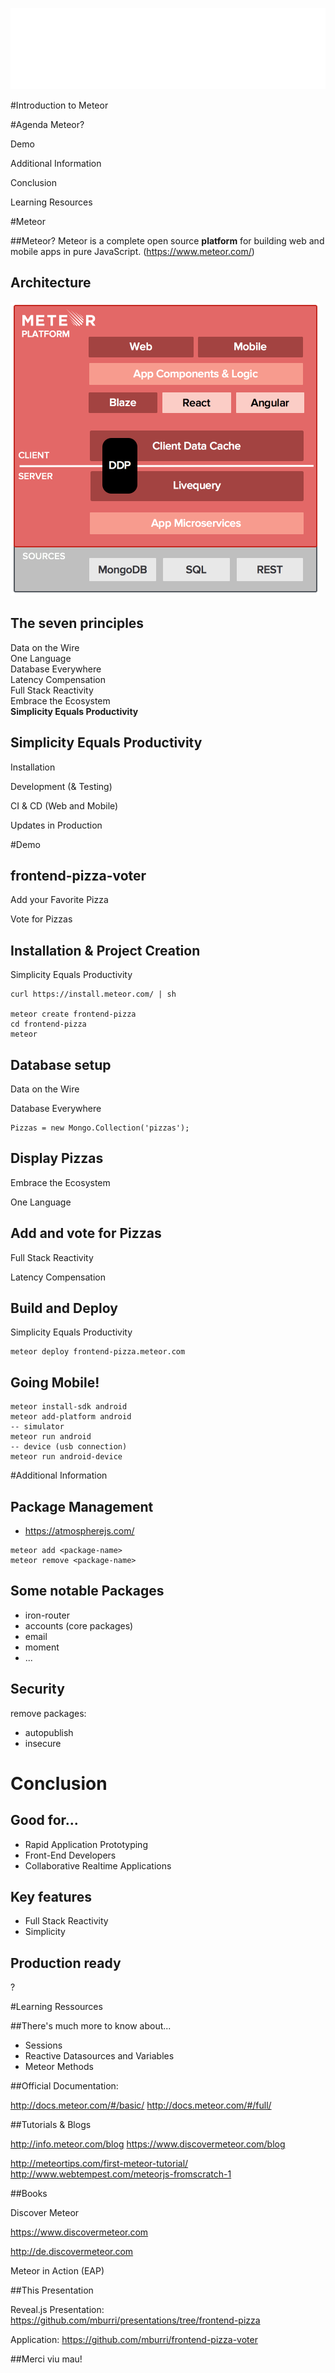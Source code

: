 
![Puzzle ITC Logo](lib/img/puzzle_tagline_bg_rgb.svg)
<!-- .slide: class="master01" -->

<!-- section -->
#Introduction to Meteor
<!-- .slide: class="master04" -->

<!-- section -->
#Agenda
Meteor?

Demo

Additional Information

Conclusion

Learning Resources

<!-- .slide: class="master01" -->

<!-- section -->
#Meteor
<!-- .slide: class="master01" -->
<!-- slide -->
##Meteor?
Meteor is a complete open source <b>platform</b>
for building web and mobile apps
in pure JavaScript. (https://www.meteor.com/)

<!-- slide -->
## Architecture  
![](/assets/meteor-platform.png)

<!-- slide -->
## The seven principles
Data on the Wire <br/>
One Language<br/>
Database Everywhere<br/>
Latency Compensation<br/>
Full Stack Reactivity<br/>
Embrace the Ecosystem<br/>
<b>Simplicity Equals Productivity</b>

<!-- slide -->
## Simplicity Equals Productivity
Installation

Development (& Testing)

CI & CD (Web and Mobile)

Updates in Production

<!-- section -->
#Demo
<!-- .slide: class="master01" -->

<!-- slide -->
## frontend-pizza-voter
Add your Favorite Pizza

Vote for Pizzas

<!-- slide -->
## Installation & Project Creation

Simplicity Equals Productivity

```
curl https://install.meteor.com/ | sh

meteor create frontend-pizza
cd frontend-pizza
meteor
```

<!-- slide -->
## Database setup
Data on the Wire

Database Everywhere

```
Pizzas = new Mongo.Collection('pizzas');
```

<!-- slide -->
## Display Pizzas
Embrace the Ecosystem

One Language

<!-- slide -->
## Add and vote for Pizzas

Full Stack Reactivity

Latency Compensation

<!-- slide -->
## Build and Deploy

Simplicity Equals Productivity

```
meteor deploy frontend-pizza.meteor.com
```

<!-- slide -->
## Going Mobile!

```
meteor install-sdk android
meteor add-platform android
-- simulator
meteor run android
-- device (usb connection)
meteor run android-device  
```

<!-- section -->
#Additional Information
<!-- .slide: class="master01" -->

<!-- slide -->
## Package Management

* https://atmospherejs.com/

```
meteor add <package-name>
meteor remove <package-name>
```

<!-- slide -->
## Some notable Packages
* iron-router
* accounts (core packages)
* email
* moment
* ...

<!-- slide -->
## Security

remove packages:

* autopublish
* insecure

<!-- section -->
# Conclusion
<!-- .slide: class="master01" -->

<!-- slide -->
## Good for...
* Rapid Application Prototyping
* Front-End Developers
* Collaborative Realtime Applications

<!-- slide -->
## Key features
* Full Stack Reactivity
* Simplicity

<!-- slide -->
## Production ready

?


<!-- section -->
#Learning Ressources
<!-- .slide: class="master01" -->

<!-- slide -->
##There's much more to know about...
* Sessions
* Reactive Datasources and Variables
* Meteor Methods

<!-- slide -->
##Official Documentation:

http://docs.meteor.com/#/basic/
http://docs.meteor.com/#/full/

<!-- slide -->
##Tutorials & Blogs

http://info.meteor.com/blog
https://www.discovermeteor.com/blog

http://meteortips.com/first-meteor-tutorial/
http://www.webtempest.com/meteorjs-fromscratch-1

<!-- slide -->
##Books

Discover Meteor

https://www.discovermeteor.com  

http://de.discovermeteor.com

Meteor in Action (EAP)

<!-- slide -->
##This Presentation

Reveal.js Presentation: https://github.com/mburri/presentations/tree/frontend-pizza

Application:
https://github.com/mburri/frontend-pizza-voter


<!-- slide -->
##Merci viu mau!

